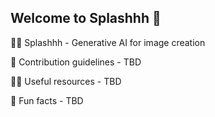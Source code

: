 ## Welcome to Splashhh 👋

🙋‍♀️ Splashhh - Generative AI for image creation

🌈 Contribution guidelines - TBD

👩‍💻 Useful resources - TBD

🍿 Fun facts - TBD

